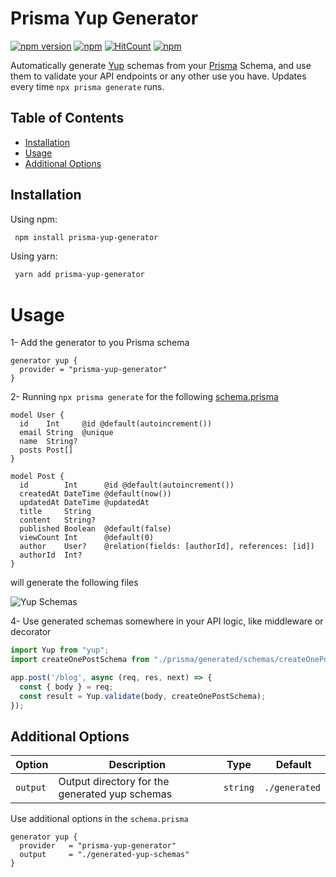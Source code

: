# Prisma Yup Generator

[![npm version](https://badge.fury.io/js/prisma-yup-generator.svg)](https://badge.fury.io/js/prisma-yup-generator)
[![npm](https://img.shields.io/npm/dt/prisma-yup-generator.svg)](https://www.npmjs.com/package/prisma-yup-generator)
[![HitCount](https://hits.dwyl.com/omar-dulaimi/prisma-yup-generator.svg?style=flat)](http://hits.dwyl.com/omar-dulaimi/prisma-yup-generator)
[![npm](https://img.shields.io/npm/l/prisma-yup-generator.svg)](LICENSE)

Automatically generate [Yup](https://github.com/jquense/yup) schemas from your [Prisma](https://github.com/prisma/prisma) Schema, and use them to validate your API endpoints or any other use you have. Updates every time `npx prisma generate` runs.

## Table of Contents

- [Installation](#installing)
- [Usage](#usage)
- [Additional Options](#additional-options)

## Installation

Using npm:

```bash
 npm install prisma-yup-generator
```

Using yarn:

```bash
 yarn add prisma-yup-generator
```

# Usage

1- Add the generator to you Prisma schema

```prisma
generator yup {
  provider = "prisma-yup-generator"
}
```

2- Running `npx prisma generate` for the following [schema.prisma](https://github.com/omar-dulaimi/prisma-yup-generator/blob/master/prisma/schema.prisma)

```prisma
model User {
  id    Int     @id @default(autoincrement())
  email String  @unique
  name  String?
  posts Post[]
}

model Post {
  id        Int      @id @default(autoincrement())
  createdAt DateTime @default(now())
  updatedAt DateTime @updatedAt
  title     String
  content   String?
  published Boolean  @default(false)
  viewCount Int      @default(0)
  author    User?    @relation(fields: [authorId], references: [id])
  authorId  Int?
}
```

will generate the following files

![Yup Schemas](https://raw.githubusercontent.com/omar-dulaimi/prisma-yup-generator/master/joiSchemas.png)


4- Use generated schemas somewhere in your API logic, like middleware or decorator

```ts
import Yup from "yup";
import createOnePostSchema from "./prisma/generated/schemas/createOnePost.schema.ts";

app.post('/blog', async (req, res, next) => { 
  const { body } = req; 
  const result = Yup.validate(body, createOnePostSchema); 
});
```

## Additional Options

| Option                |  Description                                    | Type      |  Default      |
| --------------------- | ----------------------------------------------- | --------- | ------------- |
| `output`              | Output directory for the generated yup schemas  | `string`  | `./generated` |


Use additional options in the `schema.prisma`

```prisma
generator yup {
  provider   = "prisma-yup-generator"
  output     = "./generated-yup-schemas"
}
```
